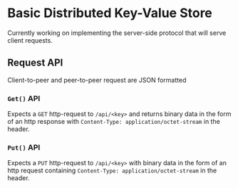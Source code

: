# Basic Distributed Key-Value Store

Currently working on implementing the server-side protocol that will serve
client requests.

## Request API

Client-to-peer and peer-to-peer request are JSON formatted

### `Get()` API

Expects a `GET` http-request to `/api/<key>` and returns binary data in the
form of an http response with `Content-Type: application/octet-stream` in the
header.

### `Put()` API

Expects a `PUT` http-request to `/api/<key>` with binary data in the form of
an http request containing `Content-Type: application/octet-stream` in the 
header.

